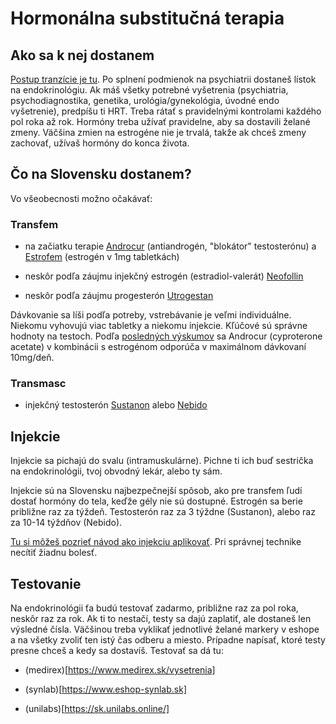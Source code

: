 # Hormonálna substitučná terapia

## Ako sa k nej dostanem

[Postup tranzície je tu](index.html). Po splnení podmienok na psychiatrii dostaneš lístok na endokrinológiu. Ak máš všetky potrebné vyšetrenia (psychiatria, psychodiagnostika, genetika, urológia/gynekológia, úvodné endo vyšetrenie), predpíšu ti HRT. Treba rátať s pravidelnými kontrolami každého pol roka až rok. Hormóny treba užívať pravidelne, aby sa dostavili želané zmeny. Väčšina zmien na estrogéne nie je trvalá, takže ak chceš zmeny zachovať, užívaš hormóny do konca života.

## Čo na Slovensku dostanem?
Vo všeobecnosti možno očakávať:

### Transfem

- na začiatku terapie [Androcur](https://www.adc.sk/databazy/produkty/pil/androcur-418252.html) (antiandrogén, "blokátor" testosterónu) a [Estrofem](https://www.adc.sk/databazy/produkty/pil/estrofem-1-mg-977935.html) (estrogén v 1mg tabletkách)

- neskôr podľa záujmu injekčný estrogén (estradiol-valerát) [Neofollin](https://www.adc.sk/databazy/produkty/pil/neofollin-890942.html)

- neskôr podľa záujmu progesterón [Utrogestan](https://www.adc.sk/databazy/produkty/pil/utrogestan-120090.html)

Dávkovanie sa líši podľa potreby, vstrebávanie je veľmi individuálne. Niekomu vyhovujú viac tabletky a niekomu injekcie. Kľúčové sú správne hodnoty na testoch. Podľa [posledných výskumov](https://transfemscience.org/articles/cpa-dosage/) sa Androcur (cyproterone acetate) v kombinácii s estrogénom odporúča v maximálnom dávkovaní 10mg/deň. 

### Transmasc

- injekčný testosterón [Sustanon](https://www.adc.sk/databazy/produkty/pil/sustanon-250-337824.html) alebo [Nebido](https://www.adc.sk/databazy/produkty/pil/nebido-1000-mg-4-ml-injekcny-roztok-391308.html)

## Injekcie

Injekcie sa pichajú do svalu (intramuskulárne). Pichne ti ich buď sestrička na endokrinológii, tvoj obvodný lekár, alebo ty sám.

Injekcie sú na Slovensku najbezpečnejší spôsob, ako pre transfem ľudí dostať hormóny do tela, keďže gély nie sú dostupné. Estrogén sa berie približne raz za týždeň. Testosterón raz za 3 týždne (Sustanon), alebo raz za 10-14 týždňov (Nebido).

[Tu si môžeš pozrieť návod ako injekciu aplikovať](https://www.youtube.com/watch?v=e0wDPZ0D9Wk). Pri správnej technike necítiť žiadnu bolesť.

## Testovanie

Na endokrinológii ťa budú testovať zadarmo, približne raz za pol roka, neskôr raz za rok. Ak ti to nestačí, testy sa dajú zaplatiť, ale dostaneš len výsledné čísla. Väčšinou treba vyklikať jednotlivé želané markery v eshope a na všetky zvoliť ten istý čas odberu a miesto. Prípadne napísať, ktoré testy presne chceš a kedy sa dostavíš. Testovať sa dá tu:

- (medirex)[https://www.medirex.sk/vysetrenia]

- (synlab)[https://www.eshop-synlab.sk]

- (unilabs)[https://sk.unilabs.online/]